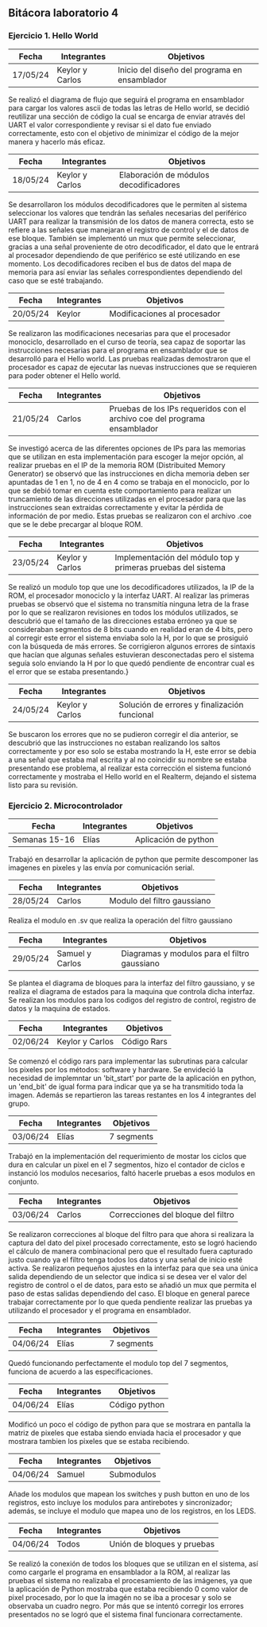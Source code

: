 ## Bitácora laboratorio 4 

### Ejercicio 1. Hello World
| Fecha       | Integrantes | Objetivos     |
|--------------|------|------------|
|17/05/24 | Keylor y Carlos | Inicio del diseño del programa en ensamblador |

Se realizó el diagrama de flujo que seguirá el programa en ensamblador para cargar los valores ascii de todas las letras de Hello world, se decidió reutilizar una sección de código la cual se encarga de enviar através del UART el valor correspondiente y revisar si el dato fue enviado correctamente, esto con el objetivo de minimizar el código de la mejor manera y hacerlo más eficaz.

| Fecha       | Integrantes | Objetivos     |
|--------------|------|------------|
|18/05/24 | Keylor y Carlos | Elaboración de módulos decodificadores |

Se desarrollaron los módulos decodificadores que le permiten al sistema seleccionar los valores que tendrán las señales necesarias del periférico UART para realizar la transmisión de los datos de manera correcta, esto se refiere a las señales que manejaran el registro de control y el de datos de ese bloque. También se implementó un mux que permite seleccionar, gracias a una señal proveniente de otro decodificador, el dato que le entrará al procesador dependiendo de que periférico se esté utilizando en ese momento. Los decodificadores reciben el bus de datos del mapa de memoria para así enviar las señales correspondientes dependiendo del caso que se esté trabajando.

| Fecha       | Integrantes | Objetivos     |
|--------------|------|------------|
|20/05/24 | Keylor | Modificaciones al procesador |

Se realizaron las modificaciones necesarias para que el procesador monociclo, desarrollado en el curso de teoría, sea capaz de soportar las instrucciones necesarias para el programa en ensamblador que se desarrolló para el Hello world. Las pruebas realizadas demostraron que el procesador es capaz de ejecutar las nuevas instrucciones que se requieren para poder obtener el Hello world.

| Fecha       | Integrantes | Objetivos     |
|--------------|------|------------|
|21/05/24 | Carlos | Pruebas de los IPs requeridos con el archivo coe del programa ensamblador |

Se investigó acerca de las diferentes opciones de IPs para las memorias que se utilizan en esta implementación para escoger la mejor opción, al realizar pruebas en el IP de la memoria ROM (Distribuited Memory Generator) se observó que las instrucciones en dicha memoria deben ser apuntadas de 1 en 1, no de 4 en 4 como se trabaja en el monociclo, por lo que se debió tomar en cuenta este comportamiento para realizar un truncamiento de las direcciones utilizadas en el procesador para que las instrucciones sean extraidas correctamente y evitar la pérdida de información de por medio. Estas pruebas se realizaron con el archivo .coe que se le debe precargar al bloque ROM.

| Fecha       | Integrantes | Objetivos     |
|--------------|------|------------|
|23/05/24 | Keylor y Carlos | Implementación del módulo top y primeras pruebas del sistema |

Se realizó un modulo top que une los decodificadores utilizados, la IP de la ROM, el procesador monociclo y la interfaz UART. Al realizar las primeras pruebas se observó que el sistema no transmitía ninguna letra de la frase por lo que se realizaron revisiones en todos los módulos utilizados, se descubrió que el tamaño de las direcciones estaba erróneo ya que se consideraban segmentos de 8 bits cuando en realidad eran de 4 bits, pero al corregir este error el sistema enviaba solo la H, por lo que se prosiguió con la búsqueda de más errores. Se corrigieron algunos errores de sintaxis que hacían que algunas señales estuvieran desconectadas pero el sistema seguía solo enviando la H por lo que quedó pendiente de encontrar cual es el error que se estaba presentando.}

| Fecha       | Integrantes | Objetivos     |
|--------------|------|------------|
|24/05/24 | Keylor y Carlos | Solución de errores y finalización funcional |

Se buscaron los errores que no se pudieron corregir el dia anterior, se descubrió que las instrucciones no estaban realizando los saltos correctamente y por eso solo se estaba mostrando la H, este error se debia a una señal que estaba mal escrita y al no coincidir su nombre se estaba presentando ese problema, al realizar esta corrección el sistema funcionó correctamente y mostraba el Hello world en el Realterm, dejando el sistema listo para su revisión.

### Ejercicio 2. Microcontrolador

| Fecha       | Integrantes | Objetivos     |
|--------------|------|------------|
|Semanas 15-16 | Elías | Aplicación de python |

Trabajó en desarrollar la aplicación de python que permite descomponer las imagenes en pixeles y las envía por comunicación serial.


| Fecha       | Integrantes | Objetivos     |
|--------------|------|------------|
|28/05/24 | Carlos | Modulo del filtro gaussiano |

Realiza el modulo en .sv que realiza la operación del filtro gaussiano


| Fecha       | Integrantes | Objetivos     |
|--------------|------|------------|
|29/05/24 | Samuel y Carlos | Diagramas y modulos para el filtro gaussiano |

Se plantea el diagrama de bloques para la interfaz del filtro gaussiano, y se realiza el diagrama de estados para la maquina que controla dicha interfaz. Se realizan los modulos para los codigos del registro de control, registro de datos y la maquina de estados.


| Fecha       | Integrantes | Objetivos     |
|--------------|------|------------|
|02/06/24 | Keylor y Carlos | Código Rars |

Se comenzó el código rars para implementar las subrutinas para calcular los pixeles por los métodos: software y hardware. Se envideció la necesidad de implemntar un 'bit_start' por parte de la aplicación en python, un 'end_bit' de igual forma para indicar que ya se ha transmitido toda la imagen. 
Además se repartieron las tareas restantes en los 4 integrantes del grupo. 

| Fecha       | Integrantes | Objetivos     |
|--------------|------|------------|
|03/06/24 | Elías | 7 segments |

Trabajó en la implementación del requerimiento de mostar los ciclos que dura en calcular un pixel en el 7 segmentos, hizo el contador de ciclos e instanció los modulos necesarios, faltó hacerle pruebas a esos modulos en conjunto.

| Fecha       | Integrantes | Objetivos     |
|--------------|------|------------|
|03/06/24 | Carlos | Correcciones del bloque del filtro |

Se realizaron correcciones al bloque del filtro para que ahora si realizara la captura del dato del pixel procesado correctamente, esto se logró haciendo el cálculo de manera combinacional pero que el resultado fuera capturado justo cuando ya el filtro tenga todos los datos y una señal de inicio esté activa. Se realizaron pequeños ajustes en la interfaz para que sea una única salida dependiendo de un selector que indica si se desea ver el valor del registro de control o el de datos, para esto se añadió un mux que permita el paso de estas salidas dependiendo del caso. El bloque en general parece trabajar correctamente por lo que queda pendiente realizar las pruebas ya utilizando el procesador y el programa en ensamblador.

| Fecha       | Integrantes | Objetivos     |
|--------------|------|------------|
|04/06/24 | Elías | 7 segments |

Quedó funcionando perfectamente el modulo top del 7 segmentos, funciona de acuerdo a las especificaciones.

| Fecha       | Integrantes | Objetivos     |
|--------------|------|------------|
|04/06/24 | Elías | Código python |

Modificó un poco el código de python para que se mostrara en pantalla la matriz de pixeles que estaba siendo enviada hacia el procesador y que mostrara tambien los pixeles que se estaba recibiendo.

| Fecha       | Integrantes | Objetivos     |
|--------------|------|------------|
|04/06/24 | Samuel | Submodulos |

Añade los modulos que mapean los switches y push button en uno de los registros, esto incluye los modulos para antirebotes y sincronizador; además, se incluye el modulo que mapea uno de los registros, en los LEDS.

| Fecha       | Integrantes | Objetivos     |
|--------------|------|------------|
|04/06/24 | Todos | Unión de bloques y pruebas |

Se realizó la conexión de todos los bloques que se utilizan en el sistema, así como cargarle el programa en ensamblador a la ROM, al realizar las pruebas el sistema no realizaba el procesamiento de las imágenes, ya que la aplicación de Python mostraba que estaba recibiendo 0 como valor de pixel procesado, por lo que la imagén no se iba a procesar y solo se observaba un cuadro negro. Por más que se intentó corregir los errores presentados no se logró que el sistema final funcionara correctamente.


